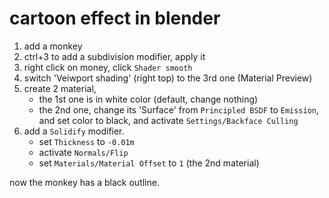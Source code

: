 
# cartoon effect in blender


1. add a monkey
2. ctrl+3 to add a subdivision modifier, apply it
3. right click on money,  click `Shader smooth`
4. switch 'Veiwport shading' (right top) to the 3rd one (Material Preview)
5. create 2 material,
    - the 1st one is in white color (default, change nothing)
    - the 2nd one,  change its 'Surface' from `Principled BSDF` to `Emission`, and set color to black, and activate `Settings/Backface Culling`
6. add a `Solidify` modifier.
    - set `Thickness` to `-0.01m`
    - activate `Normals/Flip`
    - set `Materials/Material Offset` to `1` (the 2nd material)

now the monkey has a black outline.

